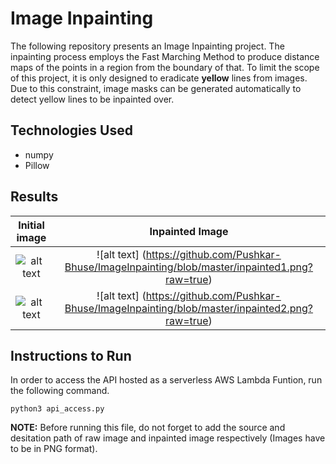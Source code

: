 # Image Inpainting
The following repository presents an Image Inpainting project. The inpainting process employs the Fast Marching Method to produce distance maps of the points in a region from the boundary of that. To limit the scope of this project, it is only designed to eradicate **yellow** lines from images. Due to this constraint, image masks can be generated automatically to detect yellow lines to be inpainted over.

## Technologies Used
- numpy
- Pillow

## Results

| Initial image               | Inpainted Image               | 
| :-------------------------: | :---------------------------: | 
| ![alt text](https://github.com/Pushkar-Bhuse/ImageInpainting/blob/master/raw_image1.png?raw=true) | ![alt text] (https://github.com/Pushkar-Bhuse/ImageInpainting/blob/master/inpainted1.png?raw=true) | 
| ![alt text](https://github.com/Pushkar-Bhuse/ImageInpainting/blob/master/raw_image2.png?raw=true) | ![alt text] (https://github.com/Pushkar-Bhuse/ImageInpainting/blob/master/inpainted2.png?raw=true) | 

## Instructions to Run
In order to access the API hosted as a serverless AWS Lambda Funtion, run the following command.
```
python3 api_access.py
```
**NOTE:** Before running this file, do not forget to add the source and desitation path of raw image and inpainted image respectively (Images have to be in PNG format).
